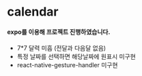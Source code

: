 # calendar
#### expo를 이용해 프로젝트 진행하였습니다.
- 7*7 달력 미흡 (전달과 다음달 없음)
- 특정 날짜를 선택하면 해당날짜에 원표시 미구현
- react-native-gesture-handler 미구현
